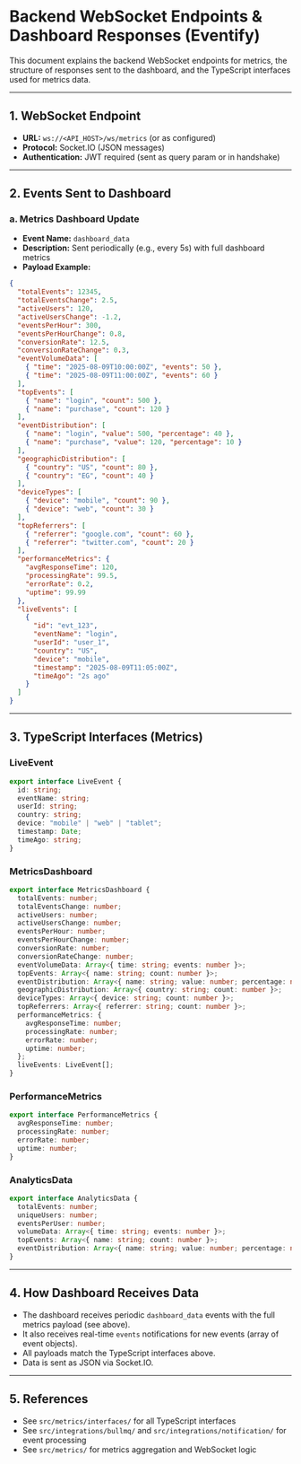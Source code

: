 # Backend WebSocket Endpoints & Dashboard Responses (Eventify)

This document explains the backend WebSocket endpoints for metrics, the structure of responses sent to the dashboard, and the TypeScript interfaces used for metrics data.

---

## 1. WebSocket Endpoint

- **URL:** `ws://<API_HOST>/ws/metrics` (or as configured)
- **Protocol:** Socket.IO (JSON messages)
- **Authentication:** JWT required (sent as query param or in handshake)

---

## 2. Events Sent to Dashboard

### a. Metrics Dashboard Update

- **Event Name:** `dashboard_data`
- **Description:** Sent periodically (e.g., every 5s) with full dashboard metrics
- **Payload Example:**

```json
{
  "totalEvents": 12345,
  "totalEventsChange": 2.5,
  "activeUsers": 120,
  "activeUsersChange": -1.2,
  "eventsPerHour": 300,
  "eventsPerHourChange": 0.8,
  "conversionRate": 12.5,
  "conversionRateChange": 0.3,
  "eventVolumeData": [
    { "time": "2025-08-09T10:00:00Z", "events": 50 },
    { "time": "2025-08-09T11:00:00Z", "events": 60 }
  ],
  "topEvents": [
    { "name": "login", "count": 500 },
    { "name": "purchase", "count": 120 }
  ],
  "eventDistribution": [
    { "name": "login", "value": 500, "percentage": 40 },
    { "name": "purchase", "value": 120, "percentage": 10 }
  ],
  "geographicDistribution": [
    { "country": "US", "count": 80 },
    { "country": "EG", "count": 40 }
  ],
  "deviceTypes": [
    { "device": "mobile", "count": 90 },
    { "device": "web", "count": 30 }
  ],
  "topReferrers": [
    { "referrer": "google.com", "count": 60 },
    { "referrer": "twitter.com", "count": 20 }
  ],
  "performanceMetrics": {
    "avgResponseTime": 120,
    "processingRate": 99.5,
    "errorRate": 0.2,
    "uptime": 99.99
  },
  "liveEvents": [
    {
      "id": "evt_123",
      "eventName": "login",
      "userId": "user_1",
      "country": "US",
      "device": "mobile",
      "timestamp": "2025-08-09T11:05:00Z",
      "timeAgo": "2s ago"
    }
  ]
}
```

---

## 3. TypeScript Interfaces (Metrics)

### LiveEvent

```typescript
export interface LiveEvent {
  id: string;
  eventName: string;
  userId: string;
  country: string;
  device: "mobile" | "web" | "tablet";
  timestamp: Date;
  timeAgo: string;
}
```

### MetricsDashboard

```typescript
export interface MetricsDashboard {
  totalEvents: number;
  totalEventsChange: number;
  activeUsers: number;
  activeUsersChange: number;
  eventsPerHour: number;
  eventsPerHourChange: number;
  conversionRate: number;
  conversionRateChange: number;
  eventVolumeData: Array<{ time: string; events: number }>;
  topEvents: Array<{ name: string; count: number }>;
  eventDistribution: Array<{ name: string; value: number; percentage: number }>;
  geographicDistribution: Array<{ country: string; count: number }>;
  deviceTypes: Array<{ device: string; count: number }>;
  topReferrers: Array<{ referrer: string; count: number }>;
  performanceMetrics: {
    avgResponseTime: number;
    processingRate: number;
    errorRate: number;
    uptime: number;
  };
  liveEvents: LiveEvent[];
}
```

### PerformanceMetrics

```typescript
export interface PerformanceMetrics {
  avgResponseTime: number;
  processingRate: number;
  errorRate: number;
  uptime: number;
}
```

### AnalyticsData

```typescript
export interface AnalyticsData {
  totalEvents: number;
  uniqueUsers: number;
  eventsPerUser: number;
  volumeData: Array<{ time: string; events: number }>;
  topEvents: Array<{ name: string; count: number }>;
  eventDistribution: Array<{ name: string; value: number; percentage: number }>;
}
```

---

## 4. How Dashboard Receives Data

- The dashboard receives periodic `dashboard_data` events with the full metrics payload (see above).
- It also receives real-time `events` notifications for new events (array of event objects).
- All payloads match the TypeScript interfaces above.
- Data is sent as JSON via Socket.IO.

---

## 5. References

- See `src/metrics/interfaces/` for all TypeScript interfaces
- See `src/integrations/bullmq/` and `src/integrations/notification/` for event processing
- See `src/metrics/` for metrics aggregation and WebSocket logic
